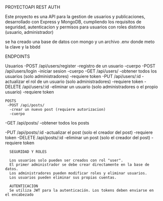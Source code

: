 PROYECTOAPI REST AUTH

Este proyecto es una API para la gestion de usuarios y publicaciones, desarrollado con Express y MongoDB, cumpliendo los requisitos de seguridad, autenticacion y permisos para usuarios con roles distintos (usuario, administrador)

se ha creado una base de datos con mongo y un archivo .env donde meto la clave y la bbdd

ENDPOINTS

Usuarios
-POST /api/users/register
-registro de un usuario
-cuerpo
-POST /api/users/login
-iniciar sesion
-cuerpo
-GET /api/users/
-obtener todos los usuarios (solo administradores)
-requiere token
-PUT /api/users/:id
-actualizar el rol de un usuario (solo administradores)
-requiere token
-DELETE /api/users/:id
-eliminar un usuario (solo administradores o el propio usuario)
-requiere token

    POSTS
     -POST /api/posts/
      -crear un nuevo post (requiere autorizacion)
      -cuerpo

-GET /api/posts/
-obtener todos los posts

-PUT /api/posts/:id
-actualizar el post (solo el creador del post)
-requiere token
-DELETE /api/posts/:id
-eliminar un post (solo el creador del post)
-requiere token

      SEGURIDAD Y ROLES

      Los usuarios solo pueden ser creados con rol "user".
      El primer administrador se debe crear directamente en la base de datos.
      Los administradores pueden modificar roles y eliminar usuarios.
      Los usuarios pueden eliminar sus propias cuentas.

      AUTENTICACION
      Se utiliza JWT para la autenticación. Los tokens deben enviarse en el encabezado
